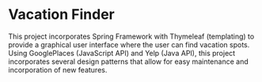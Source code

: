 Vacation Finder
===============

This project incorporates Spring Framework with Thymeleaf (templating) to provide a graphical user interface where the user can find vacation spots. Using GooglePlaces (JavaScript API) and Yelp (Java API), this project incorporates several design patterns that allow for easy maintenance and incorporation of new features.
